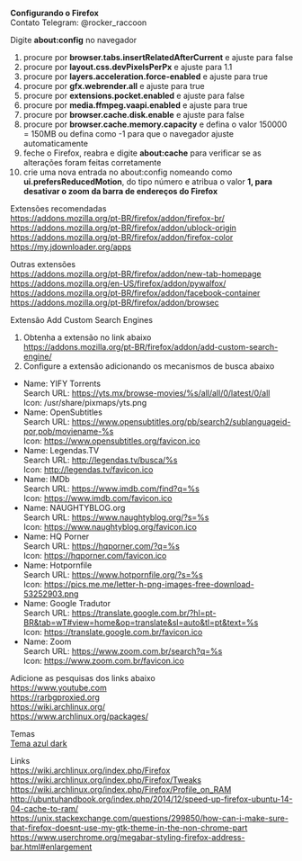<b>Configurando o Firefox</b></br>
Contato Telegram: @rocker_raccoon

Digite <b>about:config</b> no navegador
1. procure por <b>browser.tabs.insertRelatedAfterCurrent</b> e ajuste para false
2. procure por <b>layout.css.devPixelsPerPx</b> e ajuste para 1.1
3. procure por <b>layers.acceleration.force-enabled</b> e ajuste para true
4. procure por <b>gfx.webrender.all</b> e ajuste para true
5. procure por <b>extensions.pocket.enabled</b> e ajuste para false
6. procure por <b>media.ffmpeg.vaapi.enabled</b> e ajuste para true
7. procure por <b>browser.cache.disk.enable</b> e ajuste para false
8. procure por <b>browser.cache.memory.capacity</b> e defina o valor 150000 = 150MB ou defina como -1 para que o navegador ajuste automaticamente
9. feche o Firefox, reabra e digite <b>about:cache</b> para verificar se as alterações foram feitas corretamente
10. crie uma nova entrada no about:config nomeando como <b>ui.prefersReducedMotion</b>, do tipo número e atribua o valor <b>1, para desativar o zoom da barra de endereços do Firefox</b></br>

Extensões recomendadas</br>
https://addons.mozilla.org/pt-BR/firefox/addon/firefox-br/</br>
https://addons.mozilla.org/pt-BR/firefox/addon/ublock-origin</br>
https://addons.mozilla.org/pt-BR/firefox/addon/firefox-color</br>
https://my.jdownloader.org/apps</br>

Outras extensões</br>
https://addons.mozilla.org/pt-BR/firefox/addon/new-tab-homepage</br>
https://addons.mozilla.org/en-US/firefox/addon/pywalfox/</br>
https://addons.mozilla.org/pt-BR/firefox/addon/facebook-container</br>
https://addons.mozilla.org/pt-BR/firefox/addon/browsec</br>

Extensão Add Custom Search Engines
1. Obtenha a extensão no link abaixo</br>
https://addons.mozilla.org/pt-BR/firefox/addon/add-custom-search-engine/
2. Configure a extensão adicionando os mecanismos de busca abaixo
- Name: YIFY Torrents</br>
Search URL: https://yts.mx/browse-movies/%s/all/all/0/latest/0/all</br>
Icon: /usr/share/pixmaps/yts.png</br>
- Name: OpenSubtitles</br>
Search URL: https://www.opensubtitles.org/pb/search2/sublanguageid-por,pob/moviename-%s</br>
Icon: https://www.opensubtitles.org/favicon.ico
- Name: Legendas.TV</br>
Search URL: http://legendas.tv/busca/%s</br>
Icon: http://legendas.tv/favicon.ico
- Name: IMDb</br>
Search URL: https://www.imdb.com/find?q=%s</br>
Icon: https://www.imdb.com/favicon.ico
- Name: NAUGHTYBLOG.org</br>
Search URL: https://www.naughtyblog.org/?s=%s</br>
Icon: https://www.naughtyblog.org/favicon.ico
- Name: HQ Porner</br>
Search URL: https://hqporner.com/?q=%s</br>
Icon: https://hqporner.com/favicon.ico
- Name: Hotpornfile</br>
Search URL: https://www.hotpornfile.org/?s=%s</br>
Icon: https://pics.me.me/letter-h-png-images-free-download-53252903.png
- Name: Google Tradutor</br>
Search URL: https://translate.google.com.br/?hl=pt-BR&tab=wT#view=home&op=translate&sl=auto&tl=pt&text=%s</br>
Icon: https://translate.google.com.br/favicon.ico
- Name: Zoom</br>
Search URL: https://www.zoom.com.br/search?q=%s</br>
Icon: https://www.zoom.com.br/favicon.ico

Adicione as pesquisas dos links abaixo</br>
https://www.youtube.com</br>
https://rarbgproxied.org</br>
https://wiki.archlinux.org/</br>
https://www.archlinux.org/packages/</br>

Temas</br>
<a href="
https://color.firefox.com/?theme=XQAAAAI0AQAAAAAAAABBKYhm849SCia3ftKEGccwS-xMDPrzPNSHBbC1CGYSabCRGMSkdTEd2piQoYVKCM4IPpBFBeQ5ecZjQhcjSA8GVnv1K-U1CLmfFOIXND4oXXvPyOIIXo8c-G4SqtZDhRx2dnJk4N-bY2r8YwPZs_aHlaMqrehr_fG1qeXcXCLm90tTt-O-Yb9afdfgefJknHqAFnaTSamP2_VRr9pfGm0UrQfrpfwGP1r1_3VKC___1kesAA">Tema azul dark</a></br>

Links</br>
https://wiki.archlinux.org/index.php/Firefox</br>
https://wiki.archlinux.org/index.php/Firefox/Tweaks</br>
https://wiki.archlinux.org/index.php/Firefox/Profile_on_RAM</br>
http://ubuntuhandbook.org/index.php/2014/12/speed-up-firefox-ubuntu-14-04-cache-to-ram/</br>
https://unix.stackexchange.com/questions/299850/how-can-i-make-sure-that-firefox-doesnt-use-my-gtk-theme-in-the-non-chrome-part</br>
https://www.userchrome.org/megabar-styling-firefox-address-bar.html#enlargement</br></br>

